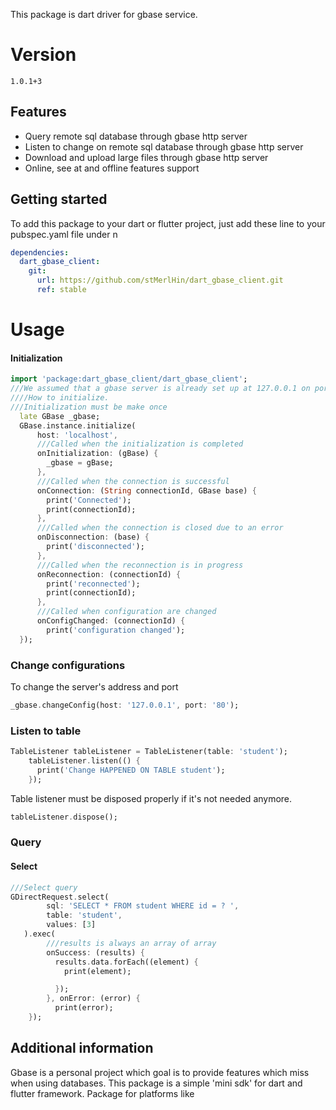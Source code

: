 <!-- 
This README describes the package. If you publish this package to pub.dev,
this README's contents appear on the landing page for your package.

For information about how to write a good package README, see the guide for
[writing package pages](https://dart.dev/guides/libraries/writing-package-pages). 

For general information about developing packages, see the Dart guide for
[creating packages](https://dart.dev/guides/libraries/create-library-packages)
and the Flutter guide for
[developing packages and plugins](https://flutter.dev/developing-packages). 
-->


This package is dart driver for gbase service.

# Version
 ``1.0.1+3
 ``

## Features

* Query remote sql database through gbase http server
* Listen to change on remote sql database through gbase http server
* Download and upload large files through gbase http server
* Online, see at and offline features support

## Getting started

To add this package to your dart or flutter project, just add these line to your 
pubspec.yaml file under 
n
```yaml
dependencies:
  dart_gbase_client:
    git:
      url: https://github.com/stMerlHin/dart_gbase_client.git
      ref: stable
```



# Usage

#### Initialization
```dart
import 'package:dart_gbase_client/dart_gbase_client';
///We assumed that a gbase server is already set up at 127.0.0.1 on port 8080
////How to initialize.
///Initialization must be make once
  late GBase _gbase;
  GBase.instance.initialize(
      host: 'localhost',
      ///Called when the initialization is completed
      onInitialization: (gBase) {
        _gbase = gBase;
      },
      ///Called when the connection is successful
      onConnection: (String connectionId, GBase base) {
        print('Connected');
        print(connectionId);
      },
      ///Called when the connection is closed due to an error
      onDisconnection: (base) {
        print('disconnected');
      },
      ///Called when the reconnection is in progress
      onReconnection: (connectionId) {
        print('reconnected');
        print(connectionId);
      },
      ///Called when configuration are changed
      onConfigChanged: (connectionId) {
        print('configuration changed');
  });
```
### Change configurations
To change the server's address and port
```dart
_gbase.changeConfig(host: '127.0.0.1', port: '80');
```

### Listen to table
```dart
TableListener tableListener = TableListener(table: 'student');
    tableListener.listen(() {
      print('Change HAPPENED ON TABLE student');
    });
```

Table listener must be disposed properly if it's not needed anymore.
```dart
tableListener.dispose();
```

### Query
#### Select
```dart
///Select query
GDirectRequest.select(
        sql: 'SELECT * FROM student WHERE id = ? ',
        table: 'student',
        values: [3]
   ).exec(
        ///results is always an array of array
        onSuccess: (results) {
          results.data.forEach((element) {
            print(element);

          });
        }, onError: (error) {
          print(error);
    });
```

## Additional information

Gbase is a personal project which goal is to provide features which miss when using databases.
This package is a simple 'mini sdk' for dart and flutter framework. 
Package for platforms like 

[comment]: <> (java, javascript and php are available under )

[comment]: <> (http://www.github.com/stmerlhin/<language>_gbase_client)
